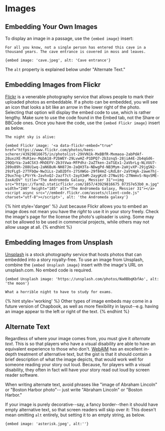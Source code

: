 # Images

## Embedding Your Own Images

To display an image in a passage, use the `{embed image}` insert:

```
For all you know, not a single person has entered this cave in a thousand years. The cave entrance is covered in moss and leaves.

{embed image: 'cave.jpeg', alt: 'Cave entrance'}
```

The `alt` property is explained below under "Alternate Text."

## Embedding Images from Flickr

[Flickr][flickr] is a venerable photography service that allows people to mark their uploaded photos as embeddable. If a photo can be embedded, you will see an icon that looks a bit like an arrow in the lower right of the photo. Selecting that option will display the embed code to use, which is rather lengthy. Make sure to use the code found in the Embed tab, not the Share or BBCode ones. Once you have the code, use the `{embed Flickr image}` insert as below.

```
The night sky is alive:

{embed Flickr image: '<a data-flickr-embed="true"  href="https://www.flickr.com/photos/kees-scherer/43929816675/in/photolist-29VVN1k-MxBBfR-Mxmaoa-2abPdAf-28uxzXE-MsR1ev-MqbA18-P2bWEY-29LvwHZ-P1DPQ7-2b3znq5-28jiA4E-2b4qGd6-29QQrVa-2a4C5X3-MhDEFV-2b3tVwa-MfPdhz-2aZTken-2aTGEx1-2aVbrLg-NLVUU7-289o89h-288U1wq-2aN6BuN-NH87Jm-2aQH3Ta-NDwgPd-NB3Mym-2aHjvXP-29jgSN2-29zFLg5-27TFbQw-Nw3iLs-2aD2Dfn-27SXWGo-29f84mZ-LRdL8r-2aVtHgk-2awe7hj-29ux7nq-LPVrYk-2avhxQJ-2azf7ct-2ayX3mM-2aygKz8-27Nwi91-27NmmvS-NqvSME-2axAzDV" title="The Andromeda Galaxy, Messier 31"><img src="https://farm2.staticflickr.com/1857/43929816675_07357e53b0_m.jpg" width="240" height="185" alt="The Andromeda Galaxy, Messier 31"></a><script async src="//embedr.flickr.com/assets/client-code.js" charset="utf-8"></script>', alt: 'the Andromeda galaxy'}
```

{% hint style='danger' %}
Just because Flickr allows you to embed an image does not mean you have the _right_ to use it in your story freely. Check the image's page for the license the photo's uploader is using. Some may not be allowed to be used in commercial projects, while others may not allow usage at all.
{% endhint %}

## Embedding Images from Unsplash

[Unsplash][unsplash] is a stock photography service that hosts photos that can embedded into a story royalty-free. To use an image from Unsplash, combine the `{embed Unsplash image}` insert with the image's URL on unsplash.com. No embed code is required.

```
{embed Unsplash image: 'https://unsplash.com/photos/Na0BbqKbfAo', alt: 'the moon'}

What a horrible night to have to study for exams.
```

{% hint style='working' %}
Other types of image embeds may come in a future version of Chapbook, as well as more flexibility in layout--e.g. having an image appear to the left or right of the text.
{% endhint %}

## Alternate Text

Regardless of where your image comes from, you must give it _alternate text_. This is so that players who have a visual disability are able to have an equivalent experience to those who don't. [WebAIM][webaim-alt-text] has an excellent in-depth treatment of alternative text, but the gist is that it should contain a brief description of what the image depicts, that would work well for someone reading your story out loud. Because, for players with a visual disability, they often in fact will have your story read out loud by screen reader software.

When writing alternate text, avoid phrases like "image of Abraham Lincoln" or "Boston Harbor photo"-- just write "Abraham Lincoln" or "Boston Harbor."

If your image is purely decorative--say, a fancy border--then it should have empty alternative text, so that screen readers will skip over it: This doesn't mean omitting `alt` entirely, but setting it to an empty string, as below.

```
{embed image: 'asterisk.jpeg', alt:''}
```

[^1]: Although several browsers, Safari most prominent among them, hide the full URL from you unless uo specifically ask for it.

[flickr]: https://flickr.com
[unsplash]: https://unsplash.com
[webaim-alt-text]: https://webaim.org/techniques/alttext/